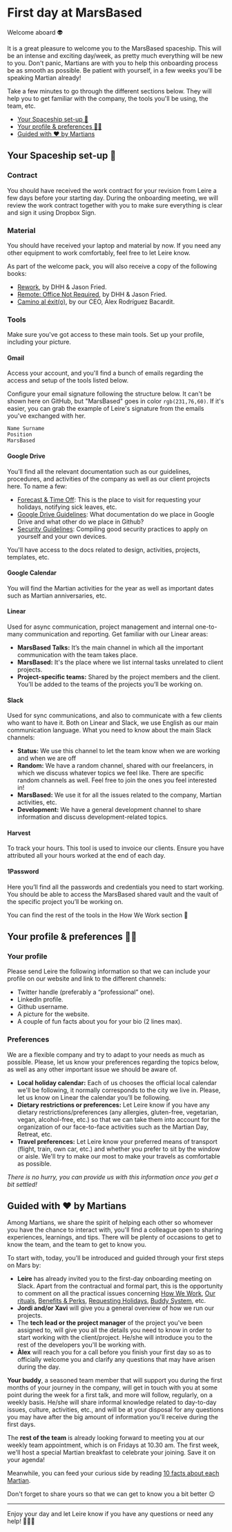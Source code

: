 # First day at MarsBased

Welcome aboard :alien:

It is a great pleasure to welcome you to the MarsBased spaceship. This will be an intense and exciting day/week, as pretty much everything will be new to you. Don't panic, Martians are with you to help this onboarding process be as smooth as possible. Be patient with yourself, in a few weeks you'll be speaking Martian already!

Take a few minutes to go through the different sections below. They will help you to get familiar with the company, the tools you'll be using, the team, etc.

* [Your Spaceship set-up 🚀](#your-spaceship-set-up-)
* [Your profile & preferences 🧑‍🚀](#your-profile--preferences-astronaut)
* [Guided with :heart: by Martians](#guided-with-heart-by-martians)

## Your Spaceship set-up 🚀

### Contract

You should have received the work contract for your revision from Leire a few days before your starting day. During the onboarding meeting, we will review the work contract together with you to make sure everything is clear and sign it using Dropbox Sign.

### Material

You should have received your laptop and material by now. If you need any other equipment to work comfortably, feel free to let Leire know.

As part of the welcome pack, you will also receive a copy of the following books:

* [Rework](https://www.goodreads.com/book/show/6732019-rework?ac=1&from_search=true&qid=NIE0hicvNB&rank=1), by DHH & Jason Fried.
* [Remote: Office Not Required](https://www.goodreads.com/book/show/17316682-remote?ac=1&from_search=true&qid=NVpquaWPLX&rank=2), by DHH & Jason Fried.
* [Camino al éxit(o)](https://www.goodreads.com/book/show/45320175-camino-al-exit?ac=1&from_search=true&qid=qMoAvpogZC&rank=5), by our CEO, Àlex Rodríguez Bacardit.

### Tools

Make sure you've got access to these main tools. Set up your profile, including your picture.

#### Gmail

Access your account, and you'll find a bunch of emails regarding the access and setup of the tools listed below.

Configure your email signature following the structure below. It can't be shown here on GitHub, but "MarsBased" goes in color `rgb(231,76,60)`. If it's easier, you can grab the example of Leire's signature from the emails you've exchanged with her.

```
Name Surname
Position
MarsBased
```

#### Google Drive

You’ll find all the relevant documentation such as our guidelines, procedures, and activities of the company as well as our client projects here. To name a few:

* [Forecast & Time Off](https://docs.google.com/spreadsheets/d/1F70bT40_mTTWUZZlGvcQmjlfNzoqQZSywA0fpHHUZaM/edit?gid=1199178965#gid=1199178965): This is the place to visit for requesting your holidays, notifying sick leaves, etc.
* [Google Drive Guidelines](https://docs.google.com/document/d/1YHNPSgsB8g0jLqu0jnKVarWFom-bEEENa1-rTP5zDqs/edit#heading=h.oolhxniimdhk): What documentation do we place in Google Drive and what other do we place in Github?
* [Security Guidelines](https://docs.google.com/document/d/1FsCzS0RTGBO3BMzIq-hjnjKxqV6v5gHQFf7Pam4fy4Q/edit#heading=h.ly0rzhbv9kd6): Compiling good security practices to apply on yourself and your own devices.

You'll have access to the docs related to design, activities, projects, templates, etc.

#### Google Calendar

You will find the Martian activities for the year as well as important dates such as Martian anniversaries, etc.

#### Linear

Used for async communication, project management and internal one-to-many communication and reporting. Get familiar with our Linear areas:

* **MarsBased Talks:** It’s the main channel in which all the important communication with the team takes place.
* **MarsBased:** It's the place where we list internal tasks unrelated to client projects.
* **Project-specific teams:** Shared by the project members and the client. You’ll be added to the teams of the projects you’ll be working on.

#### Slack

Used for sync communications, and also to communicate with a few clients who want to have it. Both on Linear and Slack, we use English as our main communication language. What you need to know about the main Slack channels:

* **Status:** We use this channel to let the team know when we are working and when we are off
* **Random:** We have a random channel, shared with our freelancers, in which we discuss whatever topics we feel like. There are specific random channels as well. Feel free to join the ones you feel interested in!
* **MarsBased:** We use it for all the issues related to the company, Martian activities, etc.
* **Development:** We have a general development channel to share information and discuss development-related topics.

#### Harvest

To track your hours. This tool is used to invoice our clients. Ensure you have attributed all your hours worked at the end of each day.

#### 1Password

Here you’ll find all the passwords and credentials you need to start working. You should be able to access the MarsBased shared vault and the vault of the specific project you’ll be working on.

You can find the rest of the tools in the How We Work section 🖖

## Your profile & preferences :astronaut:

### Your profile

Please send Leire the following information so that we can include your profile on our website and link to the different channels:

* Twitter handle (preferably a “professional” one).
* LinkedIn profile.
* Github username.
* A picture for the website.
* A couple of fun facts about you for your bio (2 lines max).

### Preferences

We are a flexible company and try to adapt to your needs as much as possible. Please, let us know your preferences regarding the topics below, as well as any other important issue we should be aware of.

* **Local holiday calendar:** Each of us chooses the official local calendar we'll be following, it normally corresponds to the city we live in. Please, let us know on Linear the calendar you’ll be following.
* **Dietary restrictions or preferences:** Let Leire know if you have any dietary restrictions/preferences (any allergies, gluten-free, vegetarian, vegan, alcohol-free, etc.) so that we can take them into account for the organization of our face-to-face activities such as the Martian Day, Retreat, etc.
* **Travel preferences:** Let Leire know your preferred means of transport (flight, train, own car, etc.) and whether you prefer to sit by the window or aisle. We'll try to make our most to make your travels as comfortable as possible.

_There is no hurry, you can provide us with this information once you get a bit settled!_

## Guided with :heart: by Martians

Among Martians, we share the spirit of helping each other so whomever you have the chance to interact with, you'll find a colleague open to sharing experiences, learnings, and tips. There will be plenty of occasions to get to know the team, and the team to get to know you.

To start with, today, you'll be introduced and guided through your first steps on Mars by:

* **Leire** has already invited you to the first-day onboarding meeting on Slack. Apart from the contractual and formal part, this is the opportunity to comment on all the practical issues concerning [How We Work](/sections/howwework.md), [Our rituals](/sections/rituals.md), [Benefits & Perks](/sections/benefits.md), [Requesting Holidays](/sections/holidays.md), [Buddy System](/sections/buddy.md), etc.
* **Jordi and/or Xavi** will give you a general overview of how we run our projects.
* The **tech lead or the project manager** of the project you've been assigned to, will give you all the details you need to know in order to start working with the client/project. He/she will introduce you to the rest of the developers you'll be working with.
* **Àlex** will reach you for a call before you finish your first day so as to officially welcome you and clarify any questions that may have arisen during the day.

**Your buddy**, a seasoned team member that will support you during the first months of your journey in the company, will get in touch with you at some point during the week for a first talk, and more will follow, regularly, on a weekly basis. He/she will share informal knowledge related to day-to-day issues, culture, activities, etc., and will be at your disposal for any questions you may have after the big amount of information you'll receive during the first days.

The **rest of the team** is already looking forward to meeting you at our weekly team appointment, which is on Fridays at 10.30 am. The first week, we'll host a special Martian breakfast to celebrate your joining. Save it on your agenda! 

Meanwhile, you can feed your curious side by reading [10 facts about each Martian](https://docs.google.com/document/d/1CbQSss9fiAzffojUxCZUYt9aOWddNyTSx3BoS2XhQSw/edit#heading=h.oclq2ejj0ewt). 

Don't forget to share yours so that we can get to know you a bit better 😉

---

Enjoy your day and let Leire know if you have any questions or need any help! 🙋🏻‍♀️
